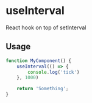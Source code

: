 # useInterval

React hook on top of setInterval

## Usage

```js
function MyComponent() {
    useInterval(() => {
        console.log('tick')
    }, 1000)

    return 'Something';
}
```